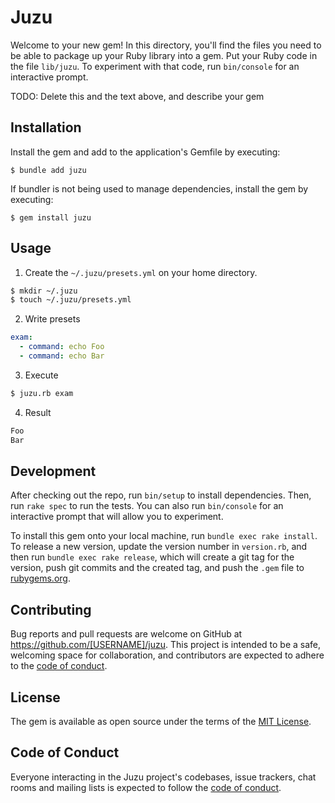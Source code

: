 # Juzu

Welcome to your new gem! In this directory, you'll find the files you need to be able to package up your Ruby library into a gem. Put your Ruby code in the file `lib/juzu`. To experiment with that code, run `bin/console` for an interactive prompt.

TODO: Delete this and the text above, and describe your gem

## Installation

Install the gem and add to the application's Gemfile by executing:

    $ bundle add juzu

If bundler is not being used to manage dependencies, install the gem by executing:

    $ gem install juzu

## Usage

1. Create the `~/.juzu/presets.yml` on your home directory.

```sh
$ mkdir ~/.juzu
$ touch ~/.juzu/presets.yml
```

2. Write presets

```yaml
exam:
  - command: echo Foo
  - command: echo Bar
```

3. Execute

```sh
$ juzu.rb exam
```

4. Result

```sh
Foo
Bar
```

## Development

After checking out the repo, run `bin/setup` to install dependencies. Then, run `rake spec` to run the tests. You can also run `bin/console` for an interactive prompt that will allow you to experiment.

To install this gem onto your local machine, run `bundle exec rake install`. To release a new version, update the version number in `version.rb`, and then run `bundle exec rake release`, which will create a git tag for the version, push git commits and the created tag, and push the `.gem` file to [rubygems.org](https://rubygems.org).

## Contributing

Bug reports and pull requests are welcome on GitHub at https://github.com/[USERNAME]/juzu. This project is intended to be a safe, welcoming space for collaboration, and contributors are expected to adhere to the [code of conduct](https://github.com/[USERNAME]/juzu/blob/main/CODE_OF_CONDUCT.md).

## License

The gem is available as open source under the terms of the [MIT License](https://opensource.org/licenses/MIT).

## Code of Conduct

Everyone interacting in the Juzu project's codebases, issue trackers, chat rooms and mailing lists is expected to follow the [code of conduct](https://github.com/[USERNAME]/juzu/blob/main/CODE_OF_CONDUCT.md).
